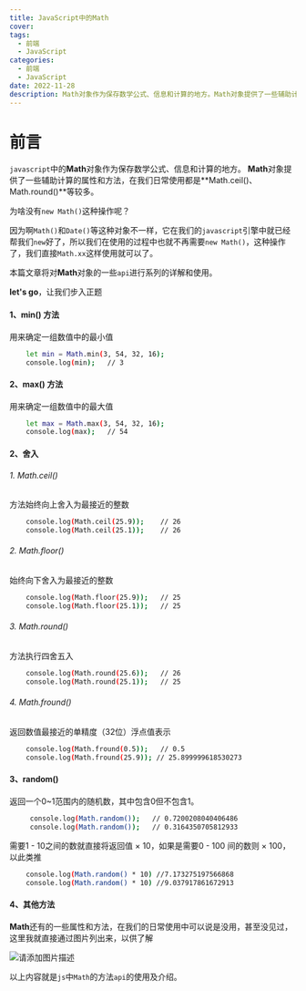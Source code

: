 ```yaml
---
title: JavaScript中的Math
cover: 
tags:
  - 前端
  - JavaScript
categories: 
  - 前端
  - JavaScript
date: 2022-11-28
description: Math对象作为保存数学公式、信息和计算的地方。Math对象提供了一些辅助计算的属性和方法，在我们日常使用
---
```





# 前言

`javascript`中的**Math**对象作为保存数学公式、信息和计算的地方。
**Math**对象提供了一些辅助计算的属性和方法，在我们日常使用都是**Math.ceil()、Math.round()**等较多。

为啥没有`new Math()`这种操作呢？

因为啊`Math()`和`Date()`等这种对象不一样，它在我们的`javascript`引擎中就已经帮我们`new`好了，所以我们在使用的过程中也就不再需要`new Math()`，这种操作了，我们直接`Math.xx`这样使用就可以了。

本篇文章将对**Math**对象的一些`api`进行系列的详解和使用。

**let's go**，让我们步入正题

#### 1、min() 方法

用来确定一组数值中的最小值

```bash
	let min = Math.min(3, 54, 32, 16);
    console.log(min);   // 3
```

#### 2、max() 方法

用来确定一组数值中的最大值

```bash
	let max = Math.max(3, 54, 32, 16);
    console.log(max);   // 54
```

#### 2、舍入

###### 1.  Math.ceil()

方法始终向上舍入为最接近的整数

```bash
	console.log(Math.ceil(25.9));    // 26
    console.log(Math.ceil(25.1));    // 26
```

###### 2. Math.floor()

始终向下舍入为最接近的整数

```bash
	console.log(Math.floor(25.9));   // 25
    console.log(Math.floor(25.1));   // 25
```

###### 3. Math.round()

方法执行四舍五入

```bash
	console.log(Math.round(25.6));   // 26
    console.log(Math.round(25.1));   // 25
```

###### 4. Math.fround()

返回数值最接近的单精度（32位）浮点值表示

```bash
    console.log(Math.fround(0.5));   // 0.5
    console.log(Math.fround(25.9)); // 25.899999618530273
```

#### 3、random()

返回一个0~1范围内的随机数，其中包含0但不包含1。

```bash
	 console.log(Math.random());   // 0.7200208040406486
	 console.log(Math.random());   // 0.3164350705812933
```

需要1 - 10之间的数就直接将返回值 × 10，如果是需要0 - 100 间的数则 × 100，以此类推

```bash
	console.log(Math.random() * 10) //7.173275197566868
	console.log(Math.random() * 10) //9.037917861672913
```

#### 4、其他方法

**Math**还有的一些属性和方法，在我们的日常使用中可以说是没用，甚至没见过，这里我就直接通过图片列出来，以供了解

![请添加图片描述](https://p3-juejin.byteimg.com/tos-cn-i-k3u1fbpfcp/a916a37666a0475f9de5a948900935c5~tplv-k3u1fbpfcp-zoom-1.image)

以上内容就是`js`中`Math`的方法`api`的使用及介绍。